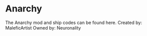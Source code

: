 # Anarchy
The Anarchy mod and ship codes can be found here.
Created by: MaleficArtist
Owned by: Neuronality
